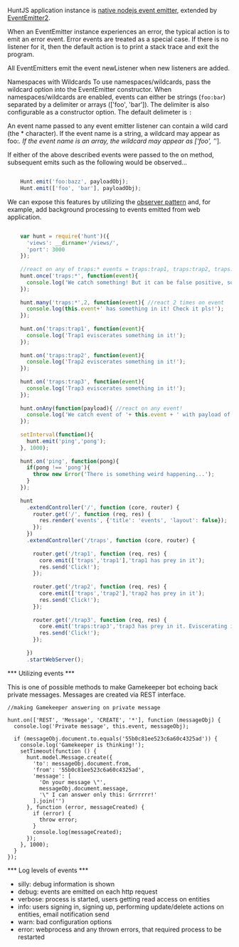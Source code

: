 HuntJS application instance is [native nodejs event emitter](http://nodejs.org/api/events.html), 
extended by [EventEmitter2](https://www.npmjs.org/package/eventemitter2).

When an EventEmitter instance experiences an error, the typical action is to emit an error event.
Error events are treated as a special case.
If there is no listener for it, then the default action is to print a stack trace and exit the program.

All EventEmitters emit the event newListener when new listeners are added.

Namespaces with Wildcards To use namespaces/wildcards, pass the wildcard option into the EventEmitter
constructor. When namespaces/wildcards are enabled, events can either be strings (`foo:bar`)
separated by a delimiter or arrays (['foo', 'bar']). The delimiter is also configurable as a constructor option.
The default delimeter is `:`

An event name passed to any event emitter listener can contain a wild card (the * character).
If the event name is a string, a wildcard may appear as foo:*.
If the event name is an array, the wildcard may appear as ['foo', '*'].

If either of the above described events were passed to the on method,
subsequent emits such as the following would be observed...

```javascript

    Hunt.emit('foo:bazz', payloadObj);
    Hunt.emit(['foo', 'bar'], payloadObj);

```

We can expose this features by utilizing the 
[observer pattern](https://en.wikipedia.org/wiki/Observer_pattern)
and, for example, add background processing to events emitted from
web application.



```javascript

    var hunt = require('hunt')({
      'views': __dirname+'/views/',
      'port': 3000
    });
    
    //react on any of traps:* events = traps:trap1, traps:trap2, traps:trap3
    hunt.once('traps:*', function(event){ 
      console.log('We catch something! But it can be false positive, so let us wait for next moves...');
    });
    
    hunt.many('traps:*',2, function(event){ //react 2 times on event
      console.log(this.event+' has something in it! Check it pls!');
    });
    
    hunt.on('traps:trap1', function(event){
      console.log('Trap1 eviscerates something in it!');
    });
    
    hunt.on('traps:trap2', function(event){
      console.log('Trap2 eviscerates something in it!');
    });
    
    hunt.on('traps:trap3', function(event){
      console.log('Trap3 eviscerates something in it!');
    });
    
    hunt.onAny(function(payload){ //react on any event!
      console.log('We catch event of '+ this.event + ' with payload of ', payload);
    });
    
    setInterval(function(){
      hunt.emit('ping','pong');
    }, 1000);
    
    hunt.on('ping', function(pong){
      if(pong !== 'pong'){
        throw new Error('There is something weird happening...');
      }
    });
    
    hunt
      .extendController('/', function (core, router) {
        router.get('/', function (req, res) {
          res.render('events', {'title': 'events', 'layout': false});
        });
      })
      .extendController('/traps', function (core, router) {
    
        router.get('/trap1', function (req, res) {
          core.emit(['traps','trap1'],'trap1 has prey in it');
          res.send('Click!');
        });
    
        router.get('/trap2', function (req, res) {
          core.emit(['traps','trap2'],'trap2 has prey in it');
          res.send('Click!');
        });
    
        router.get('/trap3', function (req, res) {
          core.emit('traps:trap3','trap3 has prey in it. Eviscerating it slowly');
          res.send('Click!');
        });
    
      })
      .startWebServer();

```


*** Utilizing events ***

This is one of possible methods to make Gamekeeper bot echoing back private messages.
Messages are created via REST interface.

```
//making Gamekeeper answering on private message

hunt.on(['REST', 'Message', 'CREATE', '*'], function (messageObj) {
  console.log('Private message', this.event, messageObj);

  if (messageObj.document.to.equals('55b0c81ee523c6a60c4325ad')) {
    console.log('Gamekeeper is thinking!');
    setTimeout(function () {
      hunt.model.Message.create({
        'to': messageObj.document.from,
        'from': '55b0c81ee523c6a60c4325ad',
        'message': [
          'On your message \"',
          messageObj.document.message,
          '\" I can answer only this: Grrrrrr!'
        ].join('')
      }, function (error, messageCreated) {
        if (error) {
          throw error;
        }
        console.log(messageCreated);
      });
    }, 1000);
  }
});
```


*** Log levels of events ***

- silly: debug information is shown
- debug: events are emitted on each http request
- verbose: process is started, users getting read access on entities
- info: users signing in, signing up, performing update/delete actions on entities, email notification send
- warn: bad configuration options
- error: webprocess and any thrown errors, that required process to be restarted 
